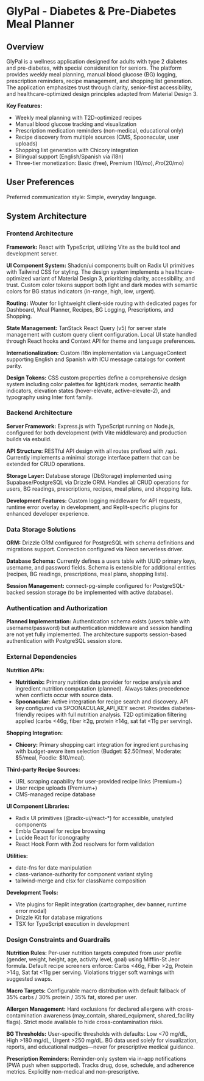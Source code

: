 # GlyPal - Diabetes & Pre-Diabetes Meal Planner

## Overview

GlyPal is a wellness application designed for adults with type 2 diabetes and pre-diabetes, with special consideration for seniors. The platform provides weekly meal planning, manual blood glucose (BG) logging, prescription reminders, recipe management, and shopping list generation. The application emphasizes trust through clarity, senior-first accessibility, and healthcare-optimized design principles adapted from Material Design 3.

**Key Features:**
- Weekly meal planning with T2D-optimized recipes
- Manual blood glucose tracking and visualization
- Prescription medication reminders (non-medical, educational only)
- Recipe discovery from multiple sources (CMS, Spoonacular, user uploads)
- Shopping list generation with Chicory integration
- Bilingual support (English/Spanish via i18n)
- Three-tier monetization: Basic (free), Premium ($10/mo), Pro ($20/mo)

## User Preferences

Preferred communication style: Simple, everyday language.

## System Architecture

### Frontend Architecture

**Framework:** React with TypeScript, utilizing Vite as the build tool and development server.

**UI Component System:** Shadcn/ui components built on Radix UI primitives with Tailwind CSS for styling. The design system implements a healthcare-optimized variant of Material Design 3, prioritizing clarity, accessibility, and trust. Custom color tokens support both light and dark modes with semantic colors for BG status indicators (in-range, high, low, urgent).

**Routing:** Wouter for lightweight client-side routing with dedicated pages for Dashboard, Meal Planner, Recipes, BG Logging, Prescriptions, and Shopping.

**State Management:** TanStack React Query (v5) for server state management with custom query client configuration. Local UI state handled through React hooks and Context API for theme and language preferences.

**Internationalization:** Custom i18n implementation via LanguageContext supporting English and Spanish with ICU message catalogs for content parity.

**Design Tokens:** CSS custom properties define a comprehensive design system including color palettes for light/dark modes, semantic health indicators, elevation states (hover-elevate, active-elevate-2), and typography using Inter font family.

### Backend Architecture

**Server Framework:** Express.js with TypeScript running on Node.js, configured for both development (with Vite middleware) and production builds via esbuild.

**API Structure:** RESTful API design with all routes prefixed with `/api`. Currently implements a minimal storage interface pattern that can be extended for CRUD operations.

**Storage Layer:** Database storage (DbStorage) implemented using Supabase/PostgreSQL via Drizzle ORM. Handles all CRUD operations for users, BG readings, prescriptions, recipes, meal plans, and shopping lists.

**Development Features:** Custom logging middleware for API requests, runtime error overlay in development, and Replit-specific plugins for enhanced developer experience.

### Data Storage Solutions

**ORM:** Drizzle ORM configured for PostgreSQL with schema definitions and migrations support. Connection configured via Neon serverless driver.

**Database Schema:** Currently defines a users table with UUID primary keys, username, and password fields. Schema is extensible for additional entities (recipes, BG readings, prescriptions, meal plans, shopping lists).

**Session Management:** connect-pg-simple configured for PostgreSQL-backed session storage (to be implemented with active database).

### Authentication and Authorization

**Planned Implementation:** Authentication schema exists (users table with username/password) but authentication middleware and session handling are not yet fully implemented. The architecture supports session-based authentication with PostgreSQL session store.

### External Dependencies

**Nutrition APIs:**
- **Nutritionix:** Primary nutrition data provider for recipe analysis and ingredient nutrition computation (planned). Always takes precedence when conflicts occur with source data.
- **Spoonacular:** Active integration for recipe search and discovery. API key configured via SPOONACULAR_API_KEY secret. Provides diabetes-friendly recipes with full nutrition analysis. T2D optimization filtering applied (carbs <46g, fiber ≥2g, protein ≥14g, sat fat <11g per serving).

**Shopping Integration:**
- **Chicory:** Primary shopping cart integration for ingredient purchasing with budget-aware item selection (Budget: $2.50/meal, Moderate: $5/meal, Foodie: $10/meal).

**Third-party Recipe Sources:**
- URL scraping capability for user-provided recipe links (Premium+)
- User recipe uploads (Premium+)
- CMS-managed recipe database

**UI Component Libraries:**
- Radix UI primitives (@radix-ui/react-*) for accessible, unstyled components
- Embla Carousel for recipe browsing
- Lucide React for iconography
- React Hook Form with Zod resolvers for form validation

**Utilities:**
- date-fns for date manipulation
- class-variance-authority for component variant styling
- tailwind-merge and clsx for className composition

**Development Tools:**
- Vite plugins for Replit integration (cartographer, dev banner, runtime error modal)
- Drizzle Kit for database migrations
- TSX for TypeScript execution in development

### Design Constraints and Guardrails

**Nutrition Rules:** Per-user nutrition targets computed from user profile (gender, weight, height, age, activity level, goal) using Mifflin-St Jeor formula. Default recipe screeners enforce: Carbs <46g, Fiber >2g, Protein >14g, Sat fat <11g per serving. Violations trigger soft warnings with suggested swaps.

**Macro Targets:** Configurable macro distribution with default fallback of 35% carbs / 30% protein / 35% fat, stored per user.

**Allergen Management:** Hard exclusions for declared allergens with cross-contamination awareness (may_contain, shared_equipment, shared_facility flags). Strict mode available to hide cross-contamination risks.

**BG Thresholds:** User-specific thresholds with defaults: Low <70 mg/dL, High >180 mg/dL, Urgent >250 mg/dL. BG data used solely for visualization, reports, and educational nudges—never for prescriptive medical guidance.

**Prescription Reminders:** Reminder-only system via in-app notifications (PWA push when supported). Tracks drug, dose, schedule, and adherence metrics. Explicitly non-medical and non-prescriptive.